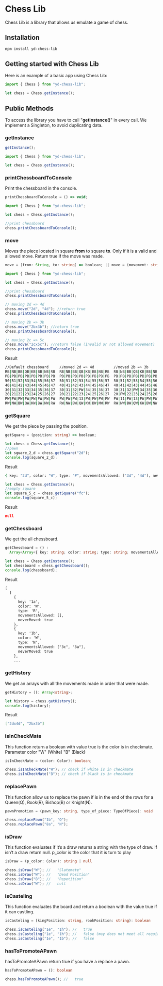 # Chess Lib

Chess Lib is a library that allows us emulate a game of chess.

## Installation

```sh
npm install yd-chess-lib
```

## Getting started with Chess Lib

Here is an example of a basic app using Chess Lib:

```js
import { Chess } from "yd-chess-lib";

let chess = Chess.getInstance();
```

## Public Methods

To access the library you have to call "**getInstance()**" in every call. We implement a Singleton, to avoid duplicating data.

### getInstance

```ts
getInstance();
```

```js
import { Chess } from "yd-chess-lib";

let chess = Chess.getInstance();
```

### printChessboardToConsole

Print the chessboard in the console.

```ts
printChessboardToConsole = () => void;
```

```js
import { Chess } from "yd-chess-lib";

let chess = Chess.getInstance();

//print chessboard
chess.printChessboardToConsole();
```

### move

Moves the piece located in square **from** to square **to**. Only if it is a valid and allowed move. Return true if the move was made.

```ts
move = (from: String, to: string) => boolean; || move = (movement: string) => boolean;
```

```js
import { Chess } from "yd-chess-lib";

let chess = Chess.getInstance();

//print chessboard
chess.printChessboardToConsole();

// moving 2d => 4d
chess.move("2d", "4d"); //return true
chess.printChessboardToConsole();

// moving 2b => 3b
chess.move("2bx3b"); //return true
chess.printChessboardToConsole();

// moving 2c => 5c
chess.move("2cx5c"); //return false (invalid or not allowed movement)
chess.printChessboardToConsole();
```

Result

```sh
//Default chessboard     //moved 2d => 4d         //moved 2b => 3b         //invalid move
RB|NB|BB|QB|KB|BB|NB|RB  RB|NB|BB|QB|KB|BB|NB|RB  RB|NB|BB|QB|KB|BB|NB|RB  RB|NB|BB|QB|KB|BB|NB|RB
PB|PB|PB|PB|PB|PB|PB|PB  PB|PB|PB|PB|PB|PB|PB|PB  PB|PB|PB|PB|PB|PB|PB|PB  PB|PB|PB|PB|PB|PB|PB|PB
50|51|52|53|54|55|56|57  50|51|52|53|54|55|56|57  50|51|52|53|54|55|56|57  50|51|52|53|54|55|56|57
40|41|42|43|44|45|46|47  40|41|42|43|44|45|46|47  40|41|42|43|44|45|46|47  40|41|42|43|44|45|46|47
30|31|32|33|34|35|36|37  30|31|32|PW|34|35|36|37  30|31|32|PW|34|35|36|37  30|31|32|PW|34|35|36|37
20|21|22|23|24|25|26|27  20|21|22|23|24|25|26|27  20|PW|22|23|24|25|26|27  20|PW|22|23|24|25|26|27
PW|PW|PW|PW|PW|PW|PW|PW  PW|PW|PW|13|PW|PW|PW|PW  PW|11|PW|13|PW|PW|PW|PW  PW|11|PW|13|PW|PW|PW|PW
RW|NW|BW|QW|KW|BW|NW|RW  RW|NW|BW|QW|KW|BW|NW|RW  RW|NW|BW|QW|KW|BW|NW|RW  RW|NW|BW|QW|KW|BW|NW|RW
```

### getSquare

We get the piece by passing the position.

```ts
getSquare = (position: string) => boolean;
```

```js
let chess = Chess.getInstance();
//pawn
let square_2_d = chess.getSquare("2d");
console.log(square_2_d);
```

Result

```sh
{ key: "2d", color: "W", type: "P", movementsAllowed: ["3d", "4d"], neverMoved: true }
```

```js
let chess = Chess.getInstance();
//empty square
let square_5_c = chess.getSquare("fc");
console.log(square_5_c);
```

Result

```JSON
null
```

### getChessboard

We get the all chessboard.

```ts
getChessboard = () :
  Array<Array<{ key: string; color: string; type: string; movementsAllowed: Array<string>; neverMoved: boolean } | null>>;
```

```js
let chess = Chess.getInstance();
let chessboard = chess.getChessboard();
console.log(chessboard);
```

Result

```txt
[
  [
    {
      key: '1a',
      color: 'W',
      type: 'R',
      movementsAllowed: [],
      neverMoved: true
    },
    {
      key: '1b',
      color: 'W',
      type: 'N',
      movementsAllowed: ["3c", "3a"],
      neverMoved: true
    },
    ...
```

### getHistory

We get an arrays with all the movements made in order that were made.

```ts
getHistory = (): Array<string>;
```

```js
let history = chess.getHistory();
console.log(history);
```

Result

```JSON
["2dx4d", "2bx3b"]
```

### isInCheckMate

This function return a boolean with value true is the color is in checkmate. Parameter color "W" (White) "B" (Black)

```ts
isInCheckMate = (color: Color): boolean;
```

```js
chess.isInCheckMate("W"); // check if white is in checkmate
chess.isInCheckMate("B"); // check if black is in checkmate
```

### replacePawn

This function allow us to replace the pawn if is in the end of the rows for a Queen(Q), Rook(R), Bishop(B) or Knight(N).

```ts
pawnPromotion = (pawn_key: string, type_of_piece: TypeOfPiece): void
```

```js
chess.replacePawn("1b", "Q");
chess.replacePawn("8a", "N");
```

### isDraw

This function evaluates if it’s a draw returns a string with the type of draw. if isn’t a draw return null.
p_color is the color that it is turn to play

```ts
isDraw = (p_color: Color): string | null
```

```js
chess.isDraw("W"); //   "Slatemate"
chess.isDraw("W"); //   "Dead Position"
chess.isDraw("B"); //   "Repetition"
chess.isDraw("W"); //   null
```

### isCasteling

This function evaluates the board and return a boolean with the value true if it can castling.

```ts
isCasteling = (kingPosition: string, rookPosition: string): boolean
```

```js
chess.isCasteling("1e", "1h"); //   true
chess.isCasteling("1e", "1h"); //   false (may does not meet all requirements)
chess.isCasteling("1e", "1b"); //   false
```

### hasToPromoteAPawn

hasToPromoteAPawn return true if you have a replace a pawn.

```ts
hasToPromoteAPawn = (): boolean
```

```js
chess.hasToPromoteAPawn(); //   true
```
